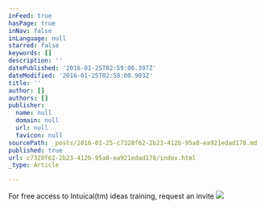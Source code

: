 ```yaml
---
inFeed: true
hasPage: true
inNav: false
inLanguage: null
starred: false
keywords: []
description: ''
datePublished: '2016-01-25T02:59:06.397Z'
dateModified: '2016-01-25T02:58:00.903Z'
title: ''
author: []
authors: []
publisher:
  name: null
  domain: null
  url: null
  favicon: null
sourcePath: _posts/2016-01-25-c7328f62-2b23-412b-95a0-ea921edad178.md
published: true
url: c7328f62-2b23-412b-95a0-ea921edad178/index.html
_type: Article

---
```

For free access to Intuical(tm)
ideas training, request an invite
![](https://the-grid-user-content.s3-us-west-2.amazonaws.com/4613529b-a67f-41b8-b2ab-b9f07265bee4.jpg)